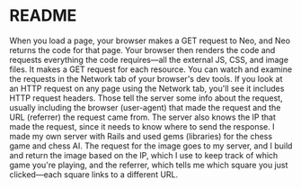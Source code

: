 # README

When you load a page, your browser makes a GET request to Neo, and Neo returns the code for that page. Your browser then renders the code and requests everything the code requires—all the external JS, CSS, and image files. It makes a GET request for each resource. You can watch and examine the requests in the Network tab of your browser's dev tools.
If you look at an HTTP request on any page using the Network tab, you'll see it includes HTTP request headers. Those tell the server some info about the request, usually including the browser (user-agent) that made the request and the URL (referrer) the request came from. The server also knows the IP that made the request, since it needs to know where to send the response.
I made my own server with Rails and used gems (libraries) for the chess game and chess AI. The request for the image goes to my server, and I build and return the image based on the IP, which I use to keep track of which game you're playing, and the referrer, which tells me which square you just clicked—each square links to a different URL.
